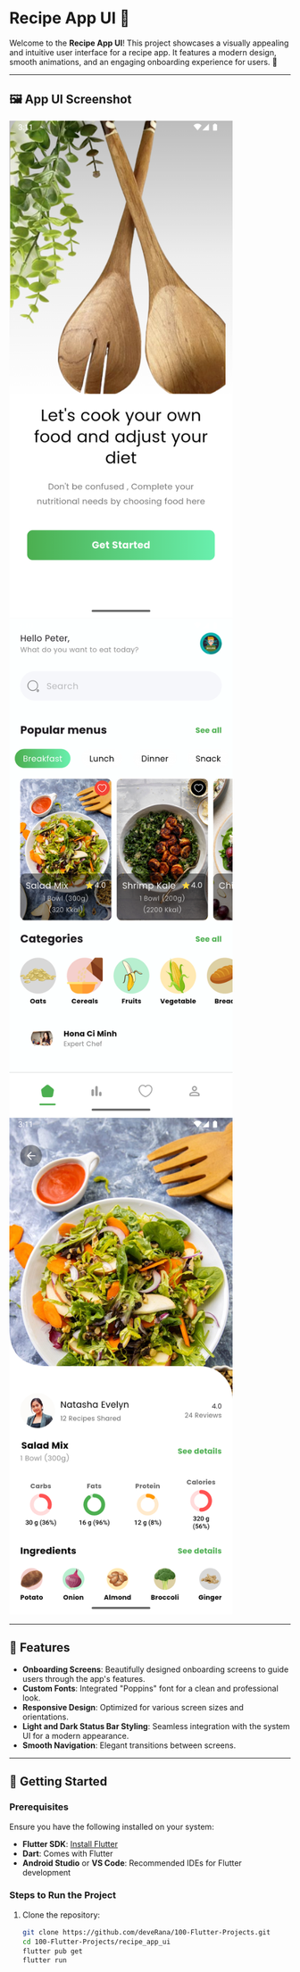 # Recipe App UI 🍳

Welcome to the **Recipe App UI**! This project showcases a visually appealing and intuitive user interface for a recipe app. It features a modern design, smooth animations, and an engaging onboarding experience for users. 🌟

---

## 🖼️ App UI Screenshot

<img src="./examples/img-1.png" alt="Recipe App UI Screenshot" width="400" />

<img src="./examples/img-2.png" alt="Recipe App UI Screenshot" width="400" />

<img src="./examples/img-3.png" alt="Recipe App UI Screenshot" width="400" />

---

## 📖 Features
- **Onboarding Screens**: Beautifully designed onboarding screens to guide users through the app's features.
- **Custom Fonts**: Integrated "Poppins" font for a clean and professional look.
- **Responsive Design**: Optimized for various screen sizes and orientations.
- **Light and Dark Status Bar Styling**: Seamless integration with the system UI for a modern appearance.
- **Smooth Navigation**: Elegant transitions between screens.

---

## 🚀 Getting Started
### Prerequisites
Ensure you have the following installed on your system:
- **Flutter SDK**: [Install Flutter](https://flutter.dev/docs/get-started/install)
- **Dart**: Comes with Flutter
- **Android Studio** or **VS Code**: Recommended IDEs for Flutter development

### Steps to Run the Project
1. Clone the repository:
   ```bash
   git clone https://github.com/deveRana/100-Flutter-Projects.git
   cd 100-Flutter-Projects/recipe_app_ui
   flutter pub get
   flutter run